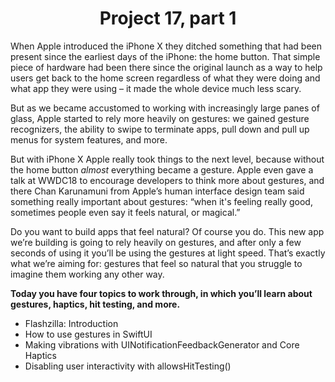 # <center> Project 17, part 1

When Apple introduced the iPhone X they ditched something that had been present since the earliest days of the iPhone: the home button. That simple piece of hardware had been there since the original launch as a way to help users get back to the home screen regardless of what they were doing and what app they were using – it made the whole device much less scary.

But as we became accustomed to working with increasingly large panes of glass, Apple started to rely more heavily on gestures: we gained gesture recognizers, the ability to swipe to terminate apps, pull down and pull up menus for system features, and more.

But with iPhone X Apple really took things to the next level, because without the home button *almost* everything became a gesture. Apple even gave a talk at WWDC18 to encourage developers to think more about gestures, and there Chan Karunamuni from Apple’s human interface design team said something really important about gestures: “when it's feeling really good, sometimes people even say it feels natural, or magical.”

Do you want to build apps that feel natural? Of course you do. This new app we’re building is going to rely heavily on gestures, and after only a few seconds of using it you’ll be using the gestures at light speed. That’s exactly what we’re aiming for: gestures that feel so natural that you struggle to imagine them working any other way.

**Today you have four topics to work through, in which you’ll learn about gestures, haptics, hit testing, and more.**

- Flashzilla: Introduction
- How to use gestures in SwiftUI
- Making vibrations with UINotificationFeedbackGenerator and Core Haptics
- Disabling user interactivity with allowsHitTesting()